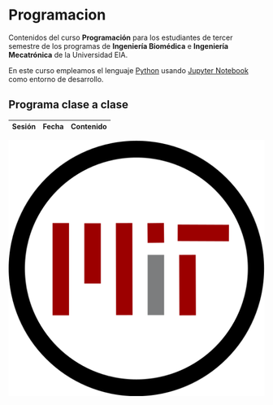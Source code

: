 # Programacion
Contenidos del curso **Programación** para los estudiantes de tercer semestre de los programas de **Ingeniería Biomédica** e **Ingeniería Mecatrónica** de la Universidad EIA.

En este curso empleamos el lenguaje [Python](https://www.python.org/) usando [Jupyter Notebook](https://jupyter.org/) como entorno de desarrollo.

## Programa clase a clase

|**Sesión** | **Fecha**     |**Contenido** |
|:---------:|:-------------:|-----------|

![licencia|10](https://github.com/aquinteroz/Programacion/blob/main/Images/mit_license_icon.svg)
